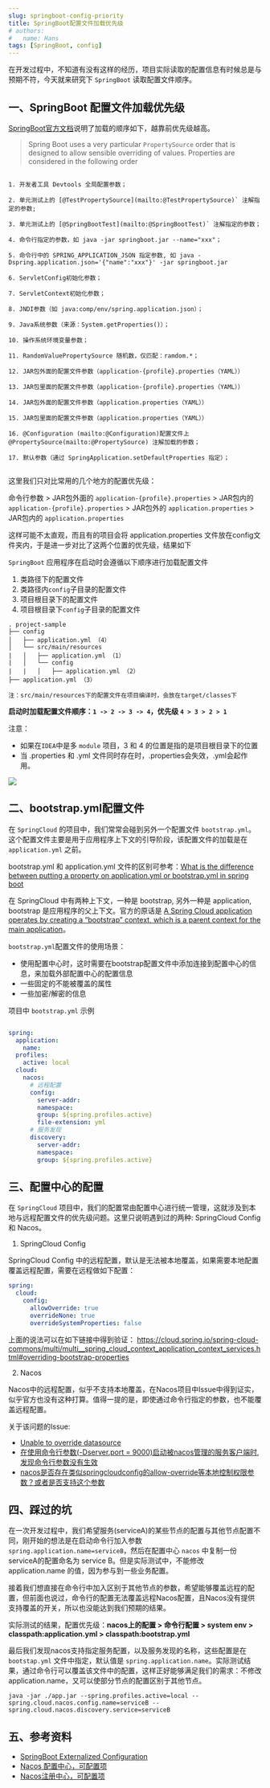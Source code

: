 ```yaml
---
slug: springboot-config-priority
title: SpringBoot配置文件加载优先级
# authors:
#   name: Hans
tags: [SpringBoot, config]
---
```


在开发过程中，不知道有没有这样的经历，项目实际读取的配置信息有时候总是与预期不符，今天就来研究下 `SpringBoot` 读取配置文件顺序。

## 一、SpringBoot 配置文件加载优先级

[SpringBoot官方文档](https://docs.spring.io/spring-boot/docs/2.2.9.RELEASE/reference/htmlsingle/#boot-features-external-config)说明了加载的顺序如下，越靠前优先级越高。

>Spring Boot uses a very particular `PropertySource` order that is designed to allow sensible overriding of values. Properties are considered in the following order

```text  

1. 开发者工具 Devtools 全局配置参数；  

2. 单元测试上的 [@TestPropertySource](mailto:@TestPropertySource)` 注解指定的参数;  

3. 单元测试上的 [@SpringBootTest](mailto:@SpringBootTest)` 注解指定的参数；  

4. 命令行指定的参数，如 java -jar springboot.jar --name="xxx"；  

5. 命令行中的 SPRING_APPLICATION_JSON 指定参数, 如 java -Dspring.application.json='{"name":"xxx"}' -jar springboot.jar  

6. ServletConfig初始化参数；  

7. ServletContext初始化参数；  

8. JNDI参数（如 java:comp/env/spring.application.json）；  

9. Java系统参数（来源：System.getProperties()）；  

10. 操作系统环境变量参数；  

11. RandomValuePropertySource 随机数，仅匹配：ramdom.*；  

12. JAR包外面的配置文件参数（application-{profile}.properties（YAML））  

13. JAR包里面的配置文件参数（application-{profile}.properties（YAML））  

14. JAR包外面的配置文件参数（application.properties（YAML））  

15. JAR包里面的配置文件参数（application.properties（YAML））  

16. @Configuration (mailto:@Configuration)配置文件上 @PropertySource(mailto:@PropertySource) 注解加载的参数；  

17. 默认参数（通过 SpringApplication.setDefaultProperties 指定）；  


```

这里我们只对比常用的几个地方的配置优先级：

命令行参数 > JAR包外面的 `application-{profile}.properties` > JAR包内的 `application-{profile}.properties` > JAR包外的 `application.properties` > JAR包内的 `application.properties`


这样可能不太直观，而且有的项目会将 application.properties 文件放在config文件夹内，于是进一步对比了这两个位置的优先级，结果如下

`SpringBoot` 应用程序在启动时会遵循以下顺序进行加载配置文件  
1. 类路径下的配置文件  
2. 类路径内`config`子目录的配置文件  
3. 项目根目录下的配置文件  
4. 项目根目录下`config`子目录的配置文件  
  
```text  
. project-sample  
├── config  
│   ├── application.yml （4）  
│   └── src/main/resources  
|   │   ├── application.yml （1）  
|   │   └── config  
|   |   │   ├── application.yml （2）  
├── application.yml （3）  
  
注：src/main/resources下的配置文件在项目编译时，会放在target/classes下  
```  

**启动时加载配置文件顺序：`1 -> 2 -> 3 -> 4`，优先级 `4 > 3 > 2 > 1`**

注意：  
- 如果在`IDEA`中是多 `module` 项目，3 和 4 的位置是指的是项目根目录下的位置  
- 当 .properties 和 .yml 文件同时存在时，.properties会失效，.yml会起作用。  
  
![](http://file.huhan.tech/images/202205291130509.png)


## 二、bootstrap.yml配置文件

在 `SpringCloud` 的项目中，我们常常会碰到另外一个配置文件 `bootstrap.yml`。这个配置文件主要是用于应用程序上下文的引导阶段，该配置文件的加载是在 `application.yml` 之前。

bootstrap.yml 和 application.yml 文件的区别可参考：[What is the difference between putting a property on application.yml or bootstrap.yml in spring boot](https://stackoverflow.com/questions/32997352/what-is-the-difference-between-putting-a-property-on-application-yml-or-bootstra)

在 SpringCloud 中有两种上下文，一种是 bootstrap, 另外一种是 application, bootstrap 是应用程序的父上下文。官方的原话是 [A Spring Cloud application operates by creating a “bootstrap” context, which is a parent context for the main application](https://cloud.spring.io/spring-cloud-commons/multi/multi__spring_cloud_context_application_context_services.html#_the_bootstrap_application_context)。

`bootstrap.yml`配置文件的使用场景：
- 使用配置中心时，这时需要在bootstrap配置文件中添加连接到配置中心的信息，来加载外部配置中心的配置信息
- 一些固定的不能被覆盖的属性
- 一些加密/解密的信息

项目中 `bootstrap.yml` 示例

```yml

spring:
  application:
    name: 
  profiles:
    active: local
  cloud:
    nacos:
      # 远程配置
      config:
        server-addr: 
        namespace: 
        group: ${spring.profiles.active}
        file-extension: yml
      # 服务发现
      discovery:
        server-addr: 
        namespace: 
        group: ${spring.profiles.active}

```


## 三、配置中心的配置

在 `SpringCloud` 项目中，我们的配置常由配置中心进行统一管理，这就涉及到本地与远程配置文件的优先级问题。这里只说明遇到过的两种: SpringCloud Config 和 Nacos。

1. SpringCloud Config

SpringCloud Config 中的远程配置，默认是无法被本地覆盖，如果需要本地配置覆盖远程配置，需要在远程做如下配置：

```yml
spring:  
  cloud:  
    config:  
      allowOverride: true  
      overrideNone: true  
      overrideSystemProperties: false
```

上面的说法可以在如下链接中得到验证：
https://cloud.spring.io/spring-cloud-commons/multi/multi__spring_cloud_context_application_context_services.html#overriding-bootstrap-properties

2. Nacos

Nacos中的远程配置，似乎不支持本地覆盖，在Nacos项目中Issue中得到证实，似乎官方也没有这种打算。值得一提的是，即使通过命令行指定的参数，也不能覆盖远程配置。

关于该问题的Issue:

- [Unable to override datasource](https://github.com/alibaba/nacos/issues/4190)
- [在使用命令行参数(-Dserver.port = 9000)启动被nacos管理的服务客户端时,发现命令行参数没有生效](https://github.com/alibaba/nacos/issues/3510)
- [nacos是否存在类似springcloudconfig的allow-override等本地控制权限参数？或者是否支持这个参数](https://github.com/alibaba/nacos/issues/3981)


## 四、踩过的坑

在一次开发过程中，我们希望服务(serviceA)的某些节点的配置与其他节点配置不同，刚开始的想法是在启动命令行加入参数 `spring.application.name=serviceB`，然后在配置中心 `nacos`  中复制一份serviceA的配置命名为 service B。但是实际测试中，不能修改 application.name 的值，因为参与到一些业务配置。

接着我们想直接在命令行中加入区别于其他节点的参数，希望能够覆盖远程的配置，但前面也说过，命令行的配置无法覆盖远程Nacos配置，且Nacos没有提供支持覆盖的开关，所以也没能达到我们预期的结果。

实际测试的结果，配置优先级：**nacos上的配置 > 命令行配置 > system env > classpath:application.yml > classpath:bootstrap.yml**

最后我们发现nacos支持指定服务配置，以及服务发现的名称，这些配置是在 `bootstap.yml` 文件中指定，默认值是 `spring.application.name`。实际测试结果，通过命令行可以覆盖该文件中的配置，这样正好能够满足我们的需求：不修改application.name，又可以使部分节点的配置区别于其他节点。

```shell
java -jar ./app.jar --spring.profiles.active=local --spring.cloud.nacos.config.name=serviceB --spring.cloud.nacos.discovery.service=serviceB
```


## 五、参考资料

- [SpringBoot Externalized Configuration](https://docs.spring.io/spring-boot/docs/2.2.9.RELEASE/reference/htmlsingle/#boot-features-external-config)
- [Nacos 配置中心，可配置项](https://github.com/alibaba/spring-cloud-alibaba/wiki/Nacos-config-en#more-information-about-nacos-config-starter-configurations)
- [Nacos注册中心，可配置项](https://github.com/alibaba/spring-cloud-alibaba/wiki/Nacos-discovery-en#more-information-about-nacos-discovery-starter-configurations)

